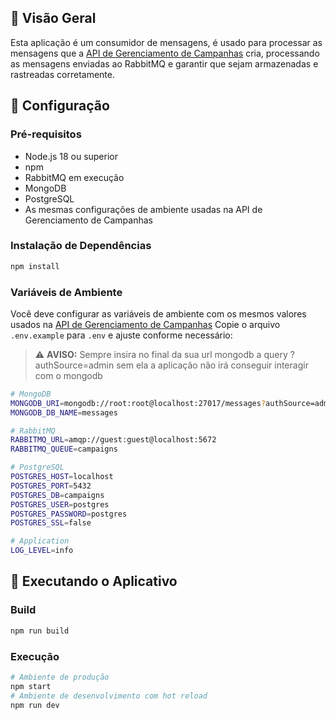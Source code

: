 ## 🚀 Visão Geral

Esta aplicação é um consumidor de mensagens, é usado para processar as mensagens que a [API de Gerenciamento de Campanhas](https://github.com/gabrigabs/api-campaign-management) cria, processando as mensagens enviadas ao RabbitMQ e garantir que sejam armazenadas e rastreadas corretamente.

## 🔧 Configuração

### Pré-requisitos

- Node.js 18 ou superior
- npm
- RabbitMQ em execução
- MongoDB
- PostgreSQL
- As mesmas configurações de ambiente usadas na API de Gerenciamento de Campanhas

### Instalação de Dependências

```bash
npm install
```

### Variáveis de Ambiente

Você deve configurar as variáveis de ambiente com os mesmos valores usados na [API de Gerenciamento de Campanhas](https://github.com/gabrigabs/api-campaign-management) Copie o arquivo `.env.example` para `.env` e ajuste conforme necessário:

> ⚠️ **AVISO:** Sempre insira no final da sua url mongodb a query ?authSource=admin sem ela a aplicação não irá conseguir interagir com o mongodb

```bash
# MongoDB
MONGODB_URI=mongodb://root:root@localhost:27017/messages?authSource=admin
MONGODB_DB_NAME=messages

# RabbitMQ
RABBITMQ_URL=amqp://guest:guest@localhost:5672
RABBITMQ_QUEUE=campaigns

# PostgreSQL
POSTGRES_HOST=localhost
POSTGRES_PORT=5432
POSTGRES_DB=campaigns
POSTGRES_USER=postgres
POSTGRES_PASSWORD=postgres
POSTGRES_SSL=false

# Application
LOG_LEVEL=info
```

## 🚀 Executando o Aplicativo

### Build

```bash
npm run build
```
### Execução

```bash
# Ambiente de produção
npm start
# Ambiente de desenvolvimento com hot reload
npm run dev
